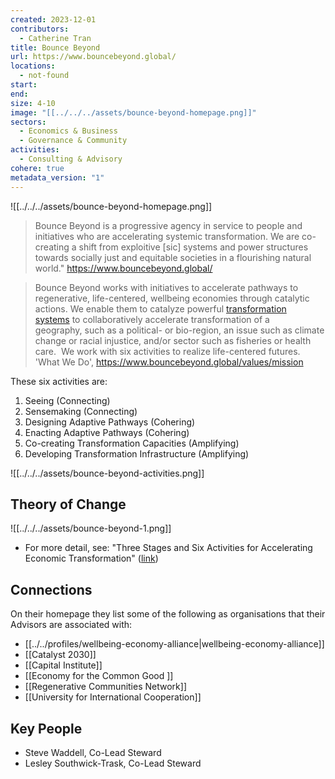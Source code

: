 ```yaml
---
created: 2023-12-01
contributors:
  - Catherine Tran
title: Bounce Beyond
url: https://www.bouncebeyond.global/
locations:
  - not-found
start: 
end: 
size: 4-10
image: "[[../../../assets/bounce-beyond-homepage.png]]"
sectors:
  - Economics & Business
  - Governance & Community
activities:
  - Consulting & Advisory
cohere: true
metadata_version: "1"
---
```

![[../../../assets/bounce-beyond-homepage.png]]

>Bounce Beyond is a progressive agency in service to people and initiatives who are accelerating systemic transformation. We are co-creating a shift from exploitive [sic] systems and power structures towards socially just and equitable societies in a flourishing natural world."
https://www.bouncebeyond.global/

>Bounce Beyond works with initiatives to accelerate pathways to regenerative, life-centered, wellbeing economies through catalytic actions. We enable them to catalyze powerful [transformation systems](https://www.bouncebeyond.global/transformations-systems) to collaboratively accelerate transformation of a geography, such as a political- or bio-region, an issue such as climate change or racial injustice, and/or sector such as fisheries or health care.  We work with six activities to realize life-centered futures.
'What We Do', https://www.bouncebeyond.global/values/mission

These six activities are: 
1. Seeing (Connecting)
2. Sensemaking (Connecting)
3. Designing Adaptive Pathways (Cohering)
4. Enacting Adaptive Pathways (Cohering)
5. Co-creating Transformation Capacities (Amplifying)
6. Developing Transformation Infrastructure (Amplifying)

 ![[../../../assets/bounce-beyond-activities.png]]
## Theory of Change

![[../../../assets/bounce-beyond-1.png]]

- For more detail, see: "Three Stages and Six Activities for Accelerating Economic Transformation" ([link](https://cdn.website-editor.net/s/f8133679ace0447ca7961cad7f6df6db/files/uploaded/What%2520BB%2520does%2520-%2520brief%2520six%25206%2520activities%252022-04-08.pdf?Expires=1703867591&Signature=ZMgR4PxqAG9ibIDyr7UwTELKhsQuXKmVOgc-KXZAOwSB5s0OI~2ZnUOZtHpZL8AjLF8TFSak8GbCv0eZMY~2Eml6wwr~f4bG4SyI02IYATpxzmPg1rNMsWEr4vFZc9IDT2ctPtvihPtTKzwahX5Lp9gHaZAAVvqe-n1FiTQhdX9h9fxNFDgZQcrUPFxUuv68KCzeq9Svig7BagCxmtpYj1P1VAXS7sYHePAJk7dGmHBsfxLE~u9tghzRaynGPdliW6b1VssRxa7mcLRYRqCvdcPuZcivX1FPmBDjBA96m8DaSyD9nhu0FezsIESeZmOhGA63pk~SFozFiB8BiDXtQg__&Key-Pair-Id=K2NXBXLF010TJW))

## Connections

On their homepage they list some of the following as organisations that their Advisors are associated with:
- [[../../profiles/wellbeing-economy-alliance|wellbeing-economy-alliance]]
- [[Catalyst 2030]]
- [[Capital Institute]]
- [[Economy for the Common Good ]]
- [[Regenerative Communities Network]]
- [[University for International Cooperation]]

## Key People

- Steve Waddell, Co-Lead Steward
- Lesley Southwick-Trask, Co-Lead Steward



